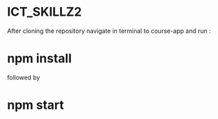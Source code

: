 # ICT_SKILLZ2

After cloning the repository navigate in terminal to course-app and run :

# npm install

followed by

# npm start
